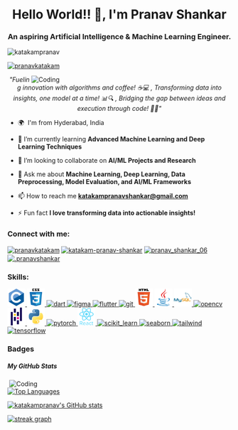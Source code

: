 <h1 align="center">Hello World!! 👋, I'm Pranav Shankar</h1>
<h3 align="center">An aspiring Artificial Intelligence & Machine Learning Engineer.</h3>

<p align="left"> <img src="https://komarev.com/ghpvc/?username=katakampranav&label=Profile%20views&color=0e75b6&style=flat" alt="katakampranav" /> </p>

<p align="left"> <a href="https://twitter.com/pranavkatakam" target="blank"><img src="https://img.shields.io/twitter/follow/pranavkatakam?logo=twitter&style=for-the-badge" alt="pranavkatakam" /></a> </p>

<img align="right" alt="Coding" width="450" src="https://github.com/user-attachments/assets/1da9aa54-467d-4f12-be05-e32f0dbde294">

<p align="center">
  <em>"Fueling innovation with algorithms and coffee! ☕💻 , Transforming data into insights, one model at a time! 📊🔍 , Bridging the gap between ideas and execution through code! 🚀✨"</em>
</p>

- 🌍  I'm from Hyderabad, India

- 🌱 I’m currently learning **Advanced Machine Learning and Deep Learning Techniques**

- 👯 I’m looking to collaborate on **AI/ML Projects and Research**

- 💬 Ask me about **Machine Learning, Deep Learning, Data Preprocessing, Model Evaluation, and AI/ML Frameworks**

- 📫 How to reach me **katakampranavshankar@gmail.com**

- ⚡ Fun fact **I love transforming data into actionable insights!**

<h3 align="left">Connect with me:</h3>
<p align="left">
<a href="https://twitter.com/pranavkatakam" target="blank"><img align="center" src="https://raw.githubusercontent.com/rahuldkjain/github-profile-readme-generator/master/src/images/icons/Social/twitter.svg" alt="pranavkatakam" height="30" width="40" /></a>
<a href="https://linkedin.com/in/katakam-pranav-shankar" target="blank"><img align="center" src="https://raw.githubusercontent.com/rahuldkjain/github-profile-readme-generator/master/src/images/icons/Social/linked-in-alt.svg" alt="katakam-pranav-shankar" height="30" width="40" /></a>
<a href="https://instagram.com/pranav_shankar_06" target="blank"><img align="center" src="https://raw.githubusercontent.com/rahuldkjain/github-profile-readme-generator/master/src/images/icons/Social/instagram.svg" alt="pranav_shankar_06" height="30" width="40" /></a>
<a href="https://discord.gg/.pranavshankar" target="blank"><img align="center" src="https://raw.githubusercontent.com/rahuldkjain/github-profile-readme-generator/master/src/images/icons/Social/discord.svg" alt=".pranavshankar" height="30" width="40" /></a>
</p>

<h3 align="left">Skills:</h3>
<p align="left"> <a href="https://www.cprogramming.com/" target="_blank" rel="noreferrer"> <img src="https://raw.githubusercontent.com/devicons/devicon/master/icons/c/c-original.svg" alt="c" width="40" height="40"/> </a> <a href="https://www.w3schools.com/css/" target="_blank" rel="noreferrer"> <img src="https://raw.githubusercontent.com/devicons/devicon/master/icons/css3/css3-original-wordmark.svg" alt="css3" width="40" height="40"/> </a> <a href="https://dart.dev" target="_blank" rel="noreferrer"> <img src="https://www.vectorlogo.zone/logos/dartlang/dartlang-icon.svg" alt="dart" width="40" height="40"/> </a> <a href="https://www.figma.com/" target="_blank" rel="noreferrer"> <img src="https://www.vectorlogo.zone/logos/figma/figma-icon.svg" alt="figma" width="40" height="40"/> </a> <a href="https://flutter.dev" target="_blank" rel="noreferrer"> <img src="https://www.vectorlogo.zone/logos/flutterio/flutterio-icon.svg" alt="flutter" width="40" height="40"/> </a> <a href="https://git-scm.com/" target="_blank" rel="noreferrer"> <img src="https://www.vectorlogo.zone/logos/git-scm/git-scm-icon.svg" alt="git" width="40" height="40"/> </a> <a href="https://www.w3.org/html/" target="_blank" rel="noreferrer"> <img src="https://raw.githubusercontent.com/devicons/devicon/master/icons/html5/html5-original-wordmark.svg" alt="html5" width="40" height="40"/> </a> <a href="https://www.java.com" target="_blank" rel="noreferrer"> <img src="https://raw.githubusercontent.com/devicons/devicon/master/icons/java/java-original.svg" alt="java" width="40" height="40"/> </a> <a href="https://www.mysql.com/" target="_blank" rel="noreferrer"> <img src="https://raw.githubusercontent.com/devicons/devicon/master/icons/mysql/mysql-original-wordmark.svg" alt="mysql" width="40" height="40"/> </a> <a href="https://opencv.org/" target="_blank" rel="noreferrer"> <img src="https://www.vectorlogo.zone/logos/opencv/opencv-icon.svg" alt="opencv" width="40" height="40"/> </a> <a href="https://pandas.pydata.org/" target="_blank" rel="noreferrer"> <img src="https://raw.githubusercontent.com/devicons/devicon/2ae2a900d2f041da66e950e4d48052658d850630/icons/pandas/pandas-original.svg" alt="pandas" width="40" height="40"/> </a> <a href="https://www.python.org" target="_blank" rel="noreferrer"> <img src="https://raw.githubusercontent.com/devicons/devicon/master/icons/python/python-original.svg" alt="python" width="40" height="40"/> </a> <a href="https://pytorch.org/" target="_blank" rel="noreferrer"> <img src="https://www.vectorlogo.zone/logos/pytorch/pytorch-icon.svg" alt="pytorch" width="40" height="40"/> </a> <a href="https://reactjs.org/" target="_blank" rel="noreferrer"> <img src="https://raw.githubusercontent.com/devicons/devicon/master/icons/react/react-original-wordmark.svg" alt="react" width="40" height="40"/> </a> <a href="https://scikit-learn.org/" target="_blank" rel="noreferrer"> <img src="https://upload.wikimedia.org/wikipedia/commons/0/05/Scikit_learn_logo_small.svg" alt="scikit_learn" width="40" height="40"/> </a> <a href="https://seaborn.pydata.org/" target="_blank" rel="noreferrer"> <img src="https://seaborn.pydata.org/_images/logo-mark-lightbg.svg" alt="seaborn" width="40" height="40"/> </a> <a href="https://tailwindcss.com/" target="_blank" rel="noreferrer"> <img src="https://www.vectorlogo.zone/logos/tailwindcss/tailwindcss-icon.svg" alt="tailwind" width="40" height="40"/> </a> <a href="https://www.tensorflow.org" target="_blank" rel="noreferrer"> <img src="https://www.vectorlogo.zone/logos/tensorflow/tensorflow-icon.svg" alt="tensorflow" width="40" height="40"/> </a> </p>


### Badges

<h5><b>My GitHub Stats</b></h5>

<img align="right" alt="Coding" width="500" src="https://github.com/user-attachments/assets/5bb92449-7276-47e1-915b-c22be823dc31">

<a align="left" href="https://github.com/katakampranav" align="left"><img src="https://github-readme-stats.vercel.app/api/top-langs/?username=katakampranav&langs_count=10&title_color=0891b2&text_color=ffffff&icon_color=0891b2&bg_color=1c1917&hide_border=true&locale=en&custom_title=Top%20%Languages" alt="Top Languages" /></a>

<a align="left" href="http://www.github.com/katakampranav"><img src="https://github-readme-stats.vercel.app/api?username=katakampranav&show_icons=true&hide=&count_private=true&title_color=0f172a&text_color=000000&icon_color=000000&bg_color=ffffff&hide_border=true&show_icons=true" alt="katakampranav's GitHub stats" /></a>

<a align="left" href="http://www.github.com/katakampranav"><img src="https://streak-stats.demolab.com?user=katakampranav&locale=en&mode=daily&theme=dark&hide_border=false&border_radius=5&order=3" height="220" alt="streak graph"/></a>
